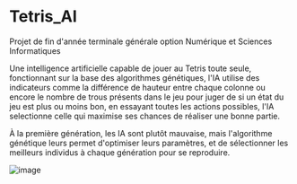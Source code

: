 # Tetris_AI
Projet de fin d'année terminale générale option Numérique et Sciences Informatiques

Une intelligence artificielle capable de jouer au Tetris toute seule, fonctionnant sur la base des algorithmes génétiques, l'IA utilise des indicateurs comme la différence de hauteur entre chaque colonne ou encore le nombre de trous présents dans le jeu pour juger de si un état du jeu est plus ou moins bon, en essayant toutes les actions possibles, l'IA selectionne celle qui maximise ses chances de réaliser une bonne partie. 

À la première génération, les IA sont plutôt mauvaise, mais l'algorithme génétique leurs permet d'optimiser leurs paramètres, et de sélectionner les meilleurs individus à chaque génération pour se reproduire.

![image](https://user-images.githubusercontent.com/70845195/174442513-670f36db-57b1-414a-b7fb-c91b28ea6afa.png)
